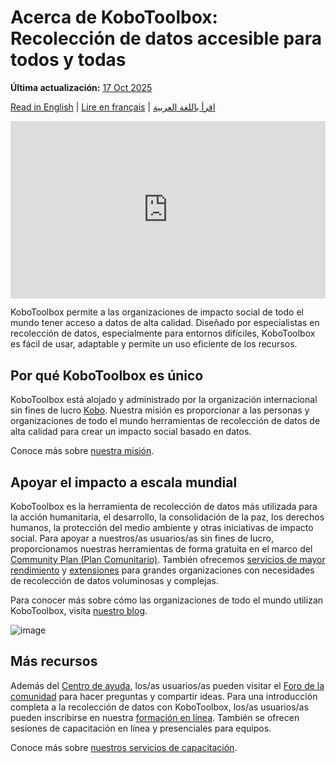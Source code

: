 # Acerca de KoboToolbox: Recolección de datos accesible para todos y todas
**Última actualización:** <a href="https://github.com/kobotoolbox/docs/blob/b3e8f1a01413b267277dbdee7eeba0e3e0358154/source/about_kobotoolbox_fr.md" class="reference">17 Oct 2025</a>

[Read in English](about_kobotoolbox.md) | [Lire en français](about_kobotoolbox_fr.md) | [اقرأ باللغة العربية](about_kobotoolbox_ar.md)

<iframe src="https://www.youtube.com/embed/oKtMmBAlHho?si=OqS7-rewYMf-Rrw2&cc_load_policy=1&cc_lang_pref=es&hl=es" style="width: 100%; aspect-ratio: 16 / 9; height: auto; border: 0;" title="YouTube video player" frameborder="0" allow="accelerometer; autoplay; clipboard-write; encrypted-media; gyroscope; picture-in-picture; web-share" allowfullscreen></iframe>

KoboToolbox permite a las organizaciones de impacto social de todo el mundo tener acceso a datos de alta calidad. Diseñado por especialistas en recolección de datos, especialmente para entornos difíciles, KoboToolbox es fácil de usar, adaptable y permite un uso eficiente de los recursos.

## Por qué KoboToolbox es único

KoboToolbox está alojado y administrado por la organización internacional sin fines de lucro [Kobo](https://www.kobotoolbox.org/about-us/the-organization/). Nuestra misión es proporcionar a las personas y organizaciones de todo el mundo herramientas de recolección de datos de alta calidad para crear un impacto social basado en datos.

Conoce más sobre [nuestra misión](https://www.kobotoolbox.org/about-us/our-mission/).

## Apoyar el impacto a escala mundial

KoboToolbox es la herramienta de recolección de datos más utilizada para la acción humanitaria, el desarrollo, la consolidación de la paz, los derechos humanos, la protección del medio ambiente y otras iniciativas de impacto social. Para apoyar a nuestros/as usuarios/as sin fines de lucro, proporcionamos nuestras herramientas de forma gratuita en el marco del [Community Plan (Plan Comunitario)](https://www.kobotoolbox.org/pricing/#free). También ofrecemos [servicios de mayor rendimiento](https://www.kobotoolbox.org/services/) y [extensiones](https://www.kobotoolbox.org/pricing/) para grandes organizaciones con necesidades de recolección de datos voluminosas y complejas.

Para conocer más sobre cómo las organizaciones de todo el mundo utilizan KoboToolbox, visita [nuestro blog](https://www.kobotoolbox.org/blog/).

![image](images/about_kobotoolbox/usermap.png)

## Más recursos

Además del [Centro de ayuda](https://support.kobotoolbox.org/), los/as usuarios/as pueden visitar el [Foro de la comunidad](https://community.kobotoolbox.org/) para hacer preguntas y compartir ideas. Para una introducción completa a la recolección de datos con KoboToolbox, los/as usuarios/as pueden inscribirse en nuestra [formación en línea](https://academy.kobotoolbox.org/courses/initiation). También se ofrecen sesiones de capacitación en línea y presenciales para equipos.

Conoce más sobre [nuestros servicios de capacitación](https://www.kobotoolbox.org/services/training/).